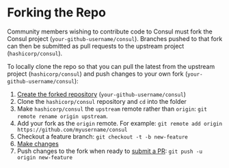 # Forking the Repo

Community members wishing to contribute code to Consul must fork the Consul project
(`your-github-username/consul`). Branches pushed to that fork can then be submitted
as pull requests to the upstream project (`hashicorp/consul`).

To locally clone the repo so that you can pull the latest from the upstream project
(`hashicorp/consul`) and push changes to your own fork (`your-github-username/consul`):

1. [Create the forked repository](https://docs.github.com/en/get-started/quickstart/fork-a-repo#forking-a-repository) (`your-github-username/consul`)
2. Clone the `hashicorp/consul` repository and `cd` into the folder
3. Make `hashicorp/consul` the `upstream` remote rather than `origin`:
   `git remote rename origin upstream`.
4. Add your fork as the `origin` remote. For example:
   `git remote add origin https://github.com/myusername/consul`
5. Checkout a feature branch: `git checkout -t -b new-feature`
6. [Make changes](../../.github/CONTRIBUTING.md#modifying-the-code)
7. Push changes to the fork when ready to [submit a PR](../../.github/CONTRIBUTING.md#submitting-a-pull-request):
   `git push -u origin new-feature`
